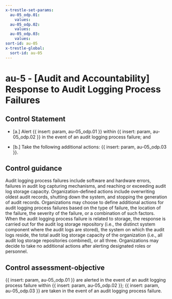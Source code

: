 ```yaml
---
x-trestle-set-params:
  au-05_odp.01:
    values:
  au-05_odp.02:
    values:
  au-05_odp.03:
    values:
sort-id: au-05
x-trestle-global:
  sort-id: au-05
---
```


# au-5 - \[Audit and Accountability\] Response to Audit Logging Process Failures

## Control Statement

- \[a.\] Alert {{ insert: param, au-05_odp.01 }} within {{ insert: param, au-05_odp.02 }} in the event of an audit logging process failure; and

- \[b.\] Take the following additional actions: {{ insert: param, au-05_odp.03 }}.

## Control guidance

Audit logging process failures include software and hardware errors, failures in audit log capturing mechanisms, and reaching or exceeding audit log storage capacity. Organization-defined actions include overwriting oldest audit records, shutting down the system, and stopping the generation of audit records. Organizations may choose to define additional actions for audit logging process failures based on the type of failure, the location of the failure, the severity of the failure, or a combination of such factors. When the audit logging process failure is related to storage, the response is carried out for the audit log storage repository (i.e., the distinct system component where the audit logs are stored), the system on which the audit logs reside, the total audit log storage capacity of the organization (i.e., all audit log storage repositories combined), or all three. Organizations may decide to take no additional actions after alerting designated roles or personnel.

## Control assessment-objective

{{ insert: param, au-05_odp.01 }} are alerted in the event of an audit logging process failure within {{ insert: param, au-05_odp.02 }};
{{ insert: param, au-05_odp.03 }} are taken in the event of an audit logging process failure.
